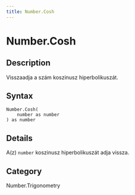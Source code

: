 ```yaml
---
title: Number.Cosh
---
```


# Number.Cosh


## Description

Visszaadja a szám koszinusz hiperbolikuszát.


## Syntax

```powerquery
Number.Cosh(
    number as number
) as number
```


## Details

A(z) <code>number</code> koszinusz hiperbolikuszát adja vissza.



## Category
Number.Trigonometry
